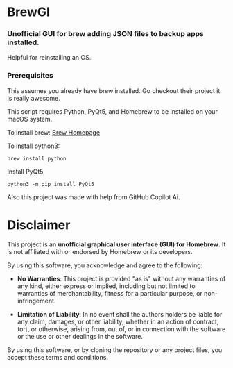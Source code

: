 # BrewGI
### Unofficial GUI for brew adding JSON files to backup apps installed. 
Helpful for reinstalling an OS. 


### Prerequisites
This assumes you already have brew installed. Go checkout their project it is really awesome. 


This script requires Python, PyQt5, and Homebrew to be installed on your macOS system.

To install brew: 
[Brew Homepage](https://brew.sh)

To install python3:
```shell
brew install python
```

Install PyQt5
```shell
python3 -m pip install PyQt5
```

Also this project was made with help from GitHub Copilot Ai. 


# Disclaimer

This project is an **unofficial graphical user interface (GUI) for Homebrew**. It is not affiliated with or endorsed by Homebrew or its developers.

By using this software, you acknowledge and agree to the following:

- **No Warranties**: This project is provided "as is" without any warranties of any kind, either express or implied, including but not limited to warranties of merchantability, fitness for a particular purpose, or non-infringement.

- **Limitation of Liability**: In no event shall the authors holders be liable for any claim, damages, or other liability, whether in an action of contract, tort, or otherwise, arising from, out of, or in connection with the software or the use or other dealings in the software.

By using this software, or by cloning the repository or any project files, you accept these terms and conditions.
